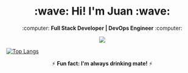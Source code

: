 <h1 align="center"><b>:wave: Hi! I'm Juan :wave:</b></h1>
<p align="center">:computer: <b>Full Stack Developer | DevOps Engineer</b> :computer:</p>

<p align="center"><img src="https://github-readme-stats.vercel.app/api?username=jpromanonet&&show_icons=true&title_color=00fa9a&icon_color=00c87b&text_color=00fa9a&bg_color=191919"></p>

<p align="center">
  
[![Top Langs](https://github-readme-stats.vercel.app/api/top-langs/?username=jpromanonet&bg_color=000000&text_color=FFFFFF&title_color=159E4A)](https://github.com/jpromanonet/github-readme-stats)

</p>

<p align="center">⚡ <b>Fun fact: I'm always drinking mate!</b> ⚡</p>

